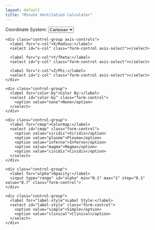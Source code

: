 ```yaml
---
layout: default
title: "Minute Ventilation Calculator"
---
```


<link rel="stylesheet" href="/info/_css/bigdata.css">

<div class="visualization-container">
  <!-- Control Panel -->
  <div class="control-panel">
    <div class="control-group">
      <label for="coord-system">Coordinate System:</label>
      <select id="coord-system" class="form-control">
        <option value="cartesian">Cartesian</option>
        <option value="polar">Polar</option>
        <option value="spherical">Spherical</option>
      </select>
    </div>

    <div class="control-group axis-controls">
      <label for="x-col">X/Radius:</label>
      <select id="x-col" class="form-control axis-select"></select>
      
      <label for="y-col">Y/Theta:</label>
      <select id="y-col" class="form-control axis-select"></select>
      
      <label for="z-col">Z/Phi:</label>
      <select id="z-col" class="form-control axis-select"></select>
    </div>

    <div class="control-group">
      <label for="color-by">Color By:</label>
      <select id="color-by" class="form-control">
        <option value="none">None</option>
      </select>
    </div>

    <div class="control-group">
      <label for="cmap">Colormap:</label>
      <select id="cmap" class="form-control">
        <option value="viridis">Viridis</option>
        <option value="plasma">Plasma</option>
        <option value="inferno">Inferno</option>
        <option value="magma">Magma</option>
        <option value="cividis">Cividis</option>
      </select>
    </div>

    <div class="control-group">
      <label for="alpha">Opacity:</label>
      <input type="range" id="alpha" min="0.1" max="1" step="0.1" value="0.7" class="form-control">
    </div>

    <div class="control-group">
      <label for="label-style">Label Style:</label>
      <select id="label-style" class="form-control">
        <option value="simple">Simple</option>
        <option value="clinical">Clinical</option>
      </select>
    </div>
  </div>

  <!-- Visualization Area -->
  <div id="graph3d" class="graph-3d"></div>
</div>

<script type="module">
  import * as THREE from 'https://cdn.jsdelivr.net/npm/three@0.132.2/build/three.module.js';
  import { OrbitControls } from 'https://cdn.jsdelivr.net/npm/three@0.132.2/examples/jsm/controls/OrbitControls.js';
  
  // Make THREE available globally for your visualizer
  window.THREE = THREE;
  
  // Load your visualizer after dependencies are available
  const visualizerModule = await import('/info/_includes/3d-visualizer.js');
  document.addEventListener('DOMContentLoaded', () => {
    new visualizerModule.InteractiveVisualizer('graph3d');
  });
</script>
